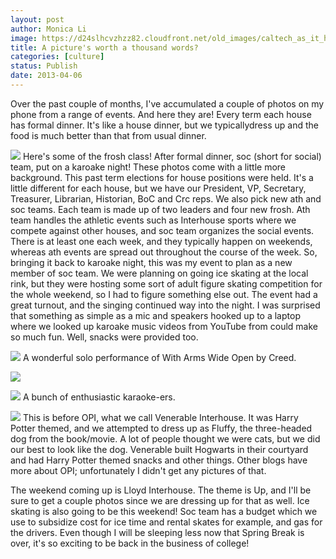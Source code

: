 ```yaml
---
layout: post
author: Monica Li
image: https://d24slhcvzhzz82.cloudfront.net/old_images/caltech_as_it_happens/6a0105349b8251970b017d4275c630970c.jpg
title: A picture's worth a thousand words?
categories: [culture]
status: Publish
date: 2013-04-06
---
```


Over the past couple of months, I've accumulated a couple of photos on my phone from a range of events. And here they are!
Every term each house has formal dinner. It's like a house dinner, but we typicallydress up and the food is much better than that from usual dinner.


![](https://d24slhcvzhzz82.cloudfront.net/old_images/caltech_as_it_happens/6a0105349b8251970b017ee9e30e7e970d.jpg)
Here's some of the frosh class!
After formal dinner, soc (short for social) team, put on a karoake night! These photos come with a little more background. This past term elections for house positions were held. It's a little different for each house, but we have our President, VP, Secretary, Treasurer, Librarian, Historian, BoC and Crc reps. We also pick new ath and soc teams. Each team is made up of two leaders and four new frosh. Ath team handles the athletic events such as Interhouse sports where we compete against other houses, and soc team organizes the social events. There is at least one each week, and they typically happen on weekends, whereas ath events are spread out throughout the course of the week. 
So, bringing it back to karoake night, this was my event to plan as a new member of soc team. We were planning on going ice skating at the local rink, but they were hosting some sort of adult figure skating competition for the whole weekend, so I had to figure something else out. The event had a great turnout, and the singing continued way into the night. I was surprised that something as simple as a mic and speakers hooked up to a laptop where we looked up karoake music videos from YouTube from could make so much fun. Well, snacks were provided too.


![](https://d24slhcvzhzz82.cloudfront.net/old_images/caltech_as_it_happens/6a0105349b8251970b017ee9e9edf5970d.jpg)
A wonderful solo performance of With Arms Wide Open by Creed.


![](https://d24slhcvzhzz82.cloudfront.net/old_images/caltech_as_it_happens/6a0105349b8251970b017c38469d3e970b.jpg)


![](https://d24slhcvzhzz82.cloudfront.net/old_images/caltech_as_it_happens/6a0105349b8251970b017d4275bb6c970c.jpg)
A bunch of enthusiastic karaoke-ers.


![](https://d24slhcvzhzz82.cloudfront.net/old_images/caltech_as_it_happens/6a0105349b8251970b017ee9e2fda3970d.jpg)
This is before OPI, what we call Venerable Interhouse. It was Harry Potter themed, and we attempted to dress up as Fluffy, the three-headed dog from the book/movie. A lot of people thought we were cats, but we did our best to look like the dog. Venerable built Hogwarts in their courtyard and had Harry Potter themed snacks and other things. Other blogs have more about OPI; unfortunately I didn't get any pictures of that.

The weekend coming up is Lloyd Interhouse. The theme is Up, and I'll be sure to get a couple photos since we are dressing up for that as well. Ice skating is also going to be this weekend! Soc team has a budget which we use to subsidize cost for ice time and rental skates for example, and gas for the drivers. Even though I will be sleeping less now that Spring Break is over, it's so exciting to be back in the business of college!
